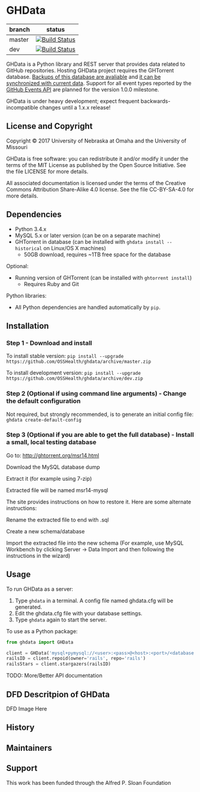 # GHData

branch | status
--- | ---
master | [![Build Status](https://travis-ci.org/OSSHealth/ghdata.svg?branch=master)](https://travis-ci.org/OSSHealth/ghdata)
dev | [![Build Status](https://travis-ci.org/OSSHealth/ghdata.svg?branch=dev)](https://travis-ci.org/OSSHealth/ghdata)

GHData is a Python library and REST server that provides data related to GitHub repositories. Hosting GHData project requires the GHTorrent database. [Backups of this database are avaliable](http://ghtorrent.org/downloads.html) and [it can be synchronized with current data](https://github.com/OSSHealth/ghtorrent-sync). Support for all event types reported by the [GitHub Events API](https://developer.github.com/v3/activity/events/) are planned for the version 1.0.0 milestone.

GHData is under heavy development; expect frequent backwards-incompatible changes until a 1.x.x release!


License and Copyright
---------------------

Copyright © 2017 University of Nebraska at Omaha and the University of Missouri

GHData is free software: you can redistribute it and/or modify it under the terms of the MIT License as published by the Open Source Initiative. See the file LICENSE for more details.

All associated documentation is licensed under the terms of the Creative Commons Attribution Share-Alike 4.0 license. See the file CC-BY-SA-4.0 for more details.


Dependencies
------------

- Python 3.4.x
- MySQL 5.x or later version (can be on a separate machine)
- GHTorrent in database (can be installed with `ghdata install --historical` on Linux/OS X machines)
  - 50GB download, requires ~1TB free space for the database

Optional:
- Running version of GHTorrent (can be installed with `ghtorrent install`)
  - Requires Ruby and Git

Python libraries:
- All Python dependencies are handled automatically by `pip`.


Installation
------------

### Step 1 - Download and install

To install stable version: `pip install --upgrade https://github.com/OSSHealth/ghdata/archive/master.zip`

To install development version: `pip install --upgrade https://github.com/OSSHealth/ghdata/archive/dev.zip`

### Step 2 (Optional if using command line arguments) - Change the default configuration

Not required, but strongly recommended, is to generate an initial config file: `ghdata create-default-config`

### Step 3 (Optional if you are able to get the full database) - Install a small, local testing database

Go to: http://ghtorrent.org/msr14.html

Download the MySQL database dump

Extract it (for example using 7-zip)

Extracted file will be named msr14-mysql

The site provides instructions on how to restore it.  Here are some alternate instructions:

  Rename the extracted file to end with .sql
  
  Create a new schema/database
  
  Import the extracted file into the new schema (For example, use MySQL Workbench by clicking Server -> Data Import and then following the instructions in the wizard)

Usage
-----

To run GHData as a server: 
  1. Type `ghdata` in a terminal. A config file named ghdata.cfg will be generated. 
  2. Edit the ghdata.cfg file with your database settings. 
  3. Type `ghdata` again to start the server.


To use as a Python package:
```python
from ghdata import GHData

client = GHData('mysql+pymysql://<user>:<pass>@<host>:<port>/<database name>')
railsID = client.repoid(owner='rails', repo='rails')
railsStars = client.stargazers(railsID)
```

TODO: More/Better API documentation

DFD Descritpion of GHData
---------------------------------------

DFD Image Here


History
-------




Maintainers
-----------



Support
-------
This work has been funded through the Alfred P. Sloan Foundation
